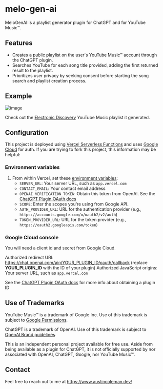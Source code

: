 # melo-gen-ai

MeloGenAI is a playlist generator plugin for ChatGPT and for YouTube Music™.

## Features

- Creates a public playlist on the user's YouTube Music™ account through the ChatGPT plugin.
- Searches YouTube for each song title provided, adding the first returned result to the playlist.
- Prioritizes user privacy by seeking consent before starting the song search and playlist creation process.

## Example

![image](https://github.com/AustinMichaelColeman/melo-gen-ai/assets/12992271/eb53a693-edb5-40f8-9a58-46f6f8dba1f4)

Check out the [Electronic Discovery](https://music.youtube.com/browse/VLPLHue5YJSxY0hkqjMazz_HdagdSQiUF3V_) YouTube Music playlist it generated.

## Configuration

This project is deployed using [Vercel Serverless Functions](https://vercel.com/docs/concepts/functions/serverless-functions) and uses [Google Cloud](https://console.cloud.google.com/) for auth. If you are trying to fork this project, this information may be helpful:

### Environment variables

1. From within Vercel, set these [environment variables](https://vercel.com/docs/concepts/projects/environment-variables):
   - `SERVER_URL`: Your server URL, such as `app.vercel.com`
   - `CONTACT_EMAIL`: Your contact email address
   - `OPENAI_VERIFICATION_TOKEN`: Obtain this token from OpenAI. See the [ChatGPT Plugin OAuth docs](https://platform.openai.com/docs/plugins/authentication/oauth)
   - `SCOPE`: Enter the scopes you're using from Google API.
   - `AUTH_PROVIDER_URL`: URL for the authentication provider (e.g., `https://accounts.google.com/o/oauth2/v2/auth`)
   - `TOKEN_PROVIDER_URL`: URL for the token provider (e.g., `https://oauth2.googleapis.com/token`)

### Google Cloud console

You will need a client id and secret from Google Cloud.

Authorized redirect URI: https://chat.openai.com/aip/YOUR_PLUGIN_ID/oauth/callback (replace **YOUR_PLUGIN_ID** with the ID of your plugin)
Authorized JavaScript origins: Your server URL, such as `app.vercel.com`

See the [ChatGPT Plugin OAuth docs](https://platform.openai.com/docs/plugins/authentication/oauth) for more info about obtaining a plugin ID

## Use of Trademarks

YouTube Music™ is a trademark of Google Inc. Use of this trademark is subject to [Google Permissions](https://about.google/brand-resource-center/).

ChatGPT is a trademark of OpenAI. Use of this trademark is subject to [OpenAI Brand guidelines](https://openai.com/brand).

This is an independent personal project available for free use. Aside from being available as a plugin for ChatGPT, it is not officially supported by nor associated with OpenAI, ChatGPT, Google, nor YouTube Music™.

## Contact

Feel free to reach out to me at https://www.austincoleman.dev/
